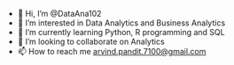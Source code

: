 - 👋 Hi, I’m @DataAna102
- 👀 I’m interested in Data Analytics and Business Analytics
- 🌱 I’m currently learning Python, R programming and SQL
- 💞️ I’m looking to collaborate on Analytics
- 📫 How to reach me arvind.pandit.7100@gmail.com

<!---
DataAna102/DataAna102 is a ✨ special ✨ repository because its `README.md` (this file) appears on your GitHub profile.
You can click the Preview link to take a look at your changes.
--->
